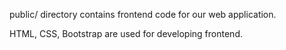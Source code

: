public/ directory contains frontend code for our web application.

HTML, CSS, Bootstrap are used for developing frontend.
